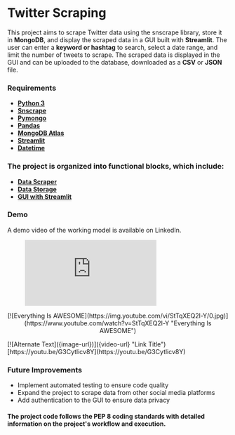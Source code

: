 # Twitter Scraping 
This project aims to scrape Twitter data using the snscrape library, store it in **MongoDB**, and display the scraped data in a GUI built with **Streamlit**. The user can enter a **keyword or hashtag** to search, select a date range, and limit the number of tweets to scrape. The scraped data is displayed in the GUI and can be uploaded to the database, downloaded as a **CSV** or **JSON** file.

### Requirements
- __[Python 3](https://nodeca.github.io/pica/demo/)__
- __[Snscrape](https://nodeca.github.io/pica/demo/)__
- __[Pymongo](https://nodeca.github.io/pica/demo/)__
- __[Pandas](https://nodeca.github.io/pica/demo/)__
- __[MongoDB Atlas](https://nodeca.github.io/pica/demo/)__
- __[Streamlit](https://nodeca.github.io/pica/demo/)__
- __[Datetime](https://nodeca.github.io/pica/demo/)__

### The project is organized into functional blocks, which include:

- __[Data Scraper](https://nodeca.github.io/pica/demo/)__
- __[Data Storage](https://nodeca.github.io/pica/demo/)__
- __[GUI with Streamlit](https://nodeca.github.io/pica/demo/)__

### Demo
A demo video of the working model is available on LinkedIn.

<figure class="video_container">
  <iframe src="https://www.youtube.com/embed/enMumwvLAug" frameborder="0" allowfullscreen="true"> </iframe>
</figure>
<p align="center">
[![Everything Is AWESOME](https://img.youtube.com/vi/StTqXEQ2l-Y/0.jpg)](https://www.youtube.com/watch?v=StTqXEQ2l-Y "Everything Is AWESOME")
</p>
[![Alternate Text]({image-url})]({video-url} "Link Title")
[https://youtu.be/G3Cytlicv8Y](https://youtu.be/G3Cytlicv8Y)


### Future Improvements
- Implement automated testing to ensure code quality
- Expand the project to scrape data from other social media platforms
- Add authentication to the GUI to ensure data privacy

#### The project code follows the PEP 8 coding standards with detailed information on the project's workflow and execution.

